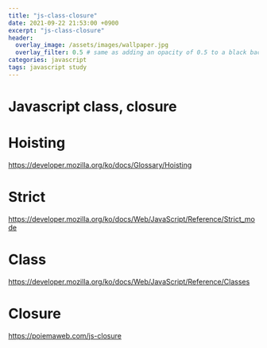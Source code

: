 ```yaml
---
title: "js-class-closure"
date: 2021-09-22 21:53:00 +0900
excerpt: "js-class-closure"
header:
  overlay_image: /assets/images/wallpaper.jpg
  overlay_filter: 0.5 # same as adding an opacity of 0.5 to a black background
categories: javascript
tags: javascript study
---
```

Javascript class, closure
=============

# Hoisting

https://developer.mozilla.org/ko/docs/Glossary/Hoisting

# Strict

https://developer.mozilla.org/ko/docs/Web/JavaScript/Reference/Strict_mode

# Class

https://developer.mozilla.org/ko/docs/Web/JavaScript/Reference/Classes

# Closure

https://poiemaweb.com/js-closure